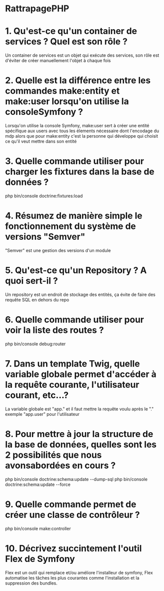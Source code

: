 # RattrapagePHP

# 1. Qu'est-ce qu'un container de services ? Quel est son rôle ?
Un container de services est un objet qui exécute des services, son rôle est d'éviter de créer manuellement l'objet à chaque fois

# 2. Quelle est la différence entre les commandes make:entity et make:user lorsqu'on utilise la consoleSymfony  ?
Lorsqu'on utilise la console Symfony, make:user sert à créer une entité spécifique aux users avec tous les élements nécessaire dont l'encodage du mdp alors que pour make:entity c'est la personne qui développe qui choisit ce qu'il veut mettre dans son entité

# 3. Quelle commande utiliser pour charger les fixtures dans la base de données ?
php bin/console doctrine:fixtures:load

# 4. Résumez de manière simple le fonctionnement du système de versions "Semver"
"Semver" est une gestion des versions d'un module

# 5. Qu'est-ce qu'un Repository ? A quoi sert-il ?
Un repository est un endroit de stockage des entités, ça évite de faire des requête SQL en dehors du repo

# 6. Quelle commande utiliser pour voir la liste des routes ?
php bin/console debug:router

# 7. Dans un template Twig, quelle variable globale permet d'accéder à la requête courante, l'utilisateur courant, etc...?
La variable globale est "app." et il faut mettre la requête voulu après le "." exemple "app.user" pour l'utilisateur

# 8. Pour mettre à jour la structure de la base de données, quelles sont les 2 possibilités que nous avonsabordées en cours ?
php bin/console doctrine:schema:update --dump-sql
php bin/console doctrine:schema:update --force

# 9. Quelle commande permet de créer une classe de contrôleur ?
php bin/console make:controller

# 10. Décrivez succintement l'outil Flex de Symfony
Flex est un outil qui remplace et/ou améliore l'installeur de symfony, Flex automatise les tâches les plus courantes comme l'installation et la suppression des bundles.
